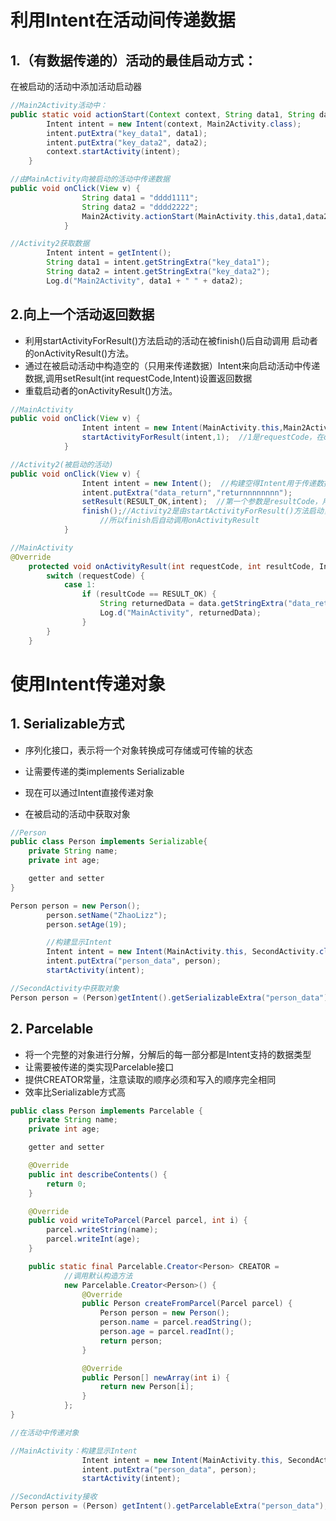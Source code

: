 # 利用Intent在活动间传递数据

## 1.（有数据传递的）活动的最佳启动方式：

在被启动的活动中添加活动启动器

```java
//Main2Activity活动中：
public static void actionStart(Context context, String data1, String data2) {
        Intent intent = new Intent(context, Main2Activity.class);
        intent.putExtra("key_data1", data1);
        intent.putExtra("key_data2", data2);
        context.startActivity(intent);
    }
```

```java
//由MainActivity向被启动的活动中传递数据
public void onClick(View v) {
                String data1 = "dddd1111";
                String data2 = "dddd2222";
                Main2Activity.actionStart(MainActivity.this,data1,data2);
            }
```

```java
//Activity2获取数据
        Intent intent = getIntent();
        String data1 = intent.getStringExtra("key_data1");
        String data2 = intent.getStringExtra("key_data2");
        Log.d("Main2Activity", data1 + " " + data2);
```

## 2.向上一个活动返回数据

- 利用startActivityForResult()方法启动的活动在被finish()后自动调用 启动者的onActivityResult()方法。
- 通过在被启动活动中构造空的（只用来传递数据）Intent来向启动活动中传递数据,调用setResult(int requestCode,Intent)设置返回数据
- 重载启动者的onActivityResult()方法。

```java
//MainActivity
public void onClick(View v) {
                Intent intent = new Intent(MainActivity.this,Main2Activity.class);
                startActivityForResult(intent,1);  //1是requestCode，在onActivityResult中用到
            }
```

```java
//Activity2(被启动的活动)
public void onClick(View v) {
                Intent intent = new Intent();  //构建空得Intent用于传递数据
                intent.putExtra("data_return","returnnnnnnnn");
                setResult(RESULT_OK,intent);  //第一个参数是resultCode，用于onActivityResult
                finish();//Activity2是由startActivityForResult()方法启动，
                    //所以finish后自动调用onActivityResult
            }
```

```java
//MainActivity
@Override
    protected void onActivityResult(int requestCode, int resultCode, Intent data) {
        switch (requestCode) {
            case 1:
                if (resultCode == RESULT_OK) {
                    String returnedData = data.getStringExtra("data_return");
                    Log.d("MainActivity", returnedData);
                }
        }
    }
```

# 使用Intent传递对象

## 1\. Serializable方式

- 序列化接口，表示将一个对象转换成可存储或可传输的状态

- 让需要传递的类implements Serializable

- 现在可以通过Intent直接传递对象

- 在被启动的活动中获取对象

```java
//Person
public class Person implements Serializable{
    private String name;
    private int age;

    getter and setter
}
```

```java
Person person = new Person();
        person.setName("ZhaoLizz");
        person.setAge(19);

        //构建显示Intent
        Intent intent = new Intent(MainActivity.this, SecondActivity.class);
        intent.putExtra("person_data", person);
        startActivity(intent);

//SecondActivity中获取对象
Person person = (Person)getIntent().getSerializableExtra("person_data");
```

## 2\. Parcelable

- 将一个完整的对象进行分解，分解后的每一部分都是Intent支持的数据类型
- 让需要被传递的类实现Parcelable接口
- 提供CREATOR常量，注意读取的顺序必须和写入的顺序完全相同
- 效率比Serializable方式高

```java
public class Person implements Parcelable {
    private String name;
    private int age;

    getter and setter

    @Override
    public int describeContents() {
        return 0;
    }

    @Override
    public void writeToParcel(Parcel parcel, int i) {
        parcel.writeString(name);
        parcel.writeInt(age);
    }

    public static final Parcelable.Creator<Person> CREATOR =
            //调用默认构造方法
            new Parcelable.Creator<Person>() {
                @Override
                public Person createFromParcel(Parcel parcel) {
                    Person person = new Person();
                    person.name = parcel.readString();
                    person.age = parcel.readInt();
                    return person;
                }

                @Override
                public Person[] newArray(int i) {
                    return new Person[i];
                }
            };
}
```

```java
//在活动中传递对象

//MainActivity：构建显示Intent
                Intent intent = new Intent(MainActivity.this, SecondActivity.class);
                intent.putExtra("person_data", person);
                startActivity(intent);

//SecondActivity接收
Person person = (Person) getIntent().getParcelableExtra("person_data");
```

